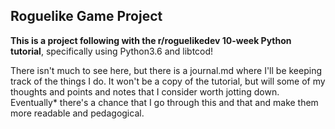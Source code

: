 ## Roguelike Game Project

**This is a project following with the r/roguelikedev 10-week Python tutorial**, specifically using Python3.6 and libtcod!

There isn't much to see here, but there is a journal.md where I'll be keeping track of the things I do.
It won't be a copy of the tutorial, but will some of my thoughts and points and notes that I consider worth jotting down.
Eventually* there's a chance that I go through this and that and make them more readable and pedagogical.
